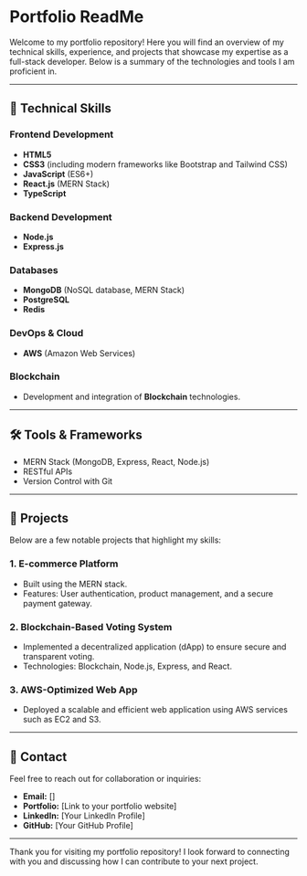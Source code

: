 # Portfolio ReadMe

Welcome to my portfolio repository! Here you will find an overview of my technical skills, experience, and projects that showcase my expertise as a full-stack developer. Below is a summary of the technologies and tools I am proficient in.

---

## 🚀 Technical Skills

### Frontend Development
- **HTML5**
- **CSS3** (including modern frameworks like Bootstrap and Tailwind CSS)
- **JavaScript** (ES6+)
- **React.js** (MERN Stack)
- **TypeScript**

### Backend Development
- **Node.js**
- **Express.js**

### Databases
- **MongoDB** (NoSQL database, MERN Stack)
- **PostgreSQL**
- **Redis**

### DevOps & Cloud
- **AWS** (Amazon Web Services)

### Blockchain
- Development and integration of **Blockchain** technologies.

---

## 🛠️ Tools & Frameworks
- MERN Stack (MongoDB, Express, React, Node.js)
- RESTful APIs
- Version Control with Git

---

## 📂 Projects
Below are a few notable projects that highlight my skills:

### 1. **E-commerce Platform**
- Built using the MERN stack.
- Features: User authentication, product management, and a secure payment gateway.

### 2. **Blockchain-Based Voting System**
- Implemented a decentralized application (dApp) to ensure secure and transparent voting.
- Technologies: Blockchain, Node.js, Express, and React.

### 3. **AWS-Optimized Web App**
- Deployed a scalable and efficient web application using AWS services such as EC2 and S3.

---

## 📧 Contact
Feel free to reach out for collaboration or inquiries:
- **Email:** []
- **Portfolio:** [Link to your portfolio website]
- **LinkedIn:** [Your LinkedIn Profile]
- **GitHub:** [Your GitHub Profile]

---

Thank you for visiting my portfolio repository! I look forward to connecting with you and discussing how I can contribute to your next project.
